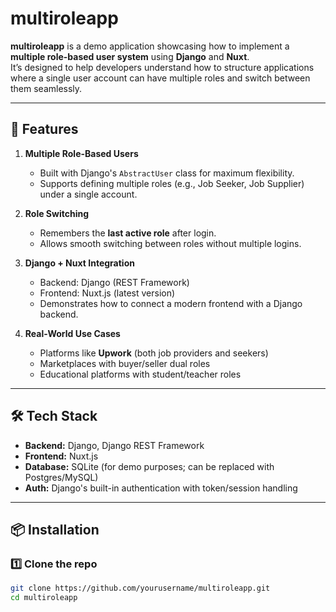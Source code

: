 # multiroleapp

**multiroleapp** is a demo application showcasing how to implement a **multiple role-based user system** using **Django** and **Nuxt**.  
It’s designed to help developers understand how to structure applications where a single user account can have multiple roles and switch between them seamlessly.

---

## 🚀 Features

1. **Multiple Role-Based Users**  
   - Built with Django's `AbstractUser` class for maximum flexibility.  
   - Supports defining multiple roles (e.g., Job Seeker, Job Supplier) under a single account.

2. **Role Switching**  
   - Remembers the **last active role** after login.  
   - Allows smooth switching between roles without multiple logins.

3. **Django + Nuxt Integration**  
   - Backend: Django (REST Framework)  
   - Frontend: Nuxt.js (latest version)  
   - Demonstrates how to connect a modern frontend with a Django backend.

4. **Real-World Use Cases**  
   - Platforms like **Upwork** (both job providers and seekers)  
   - Marketplaces with buyer/seller dual roles  
   - Educational platforms with student/teacher roles

---

## 🛠️ Tech Stack

- **Backend:** Django, Django REST Framework
- **Frontend:** Nuxt.js
- **Database:** SQLite (for demo purposes; can be replaced with Postgres/MySQL)
- **Auth:** Django's built-in authentication with token/session handling

---

## 📦 Installation

### 1️⃣ Clone the repo
```bash
git clone https://github.com/yourusername/multiroleapp.git
cd multiroleapp


